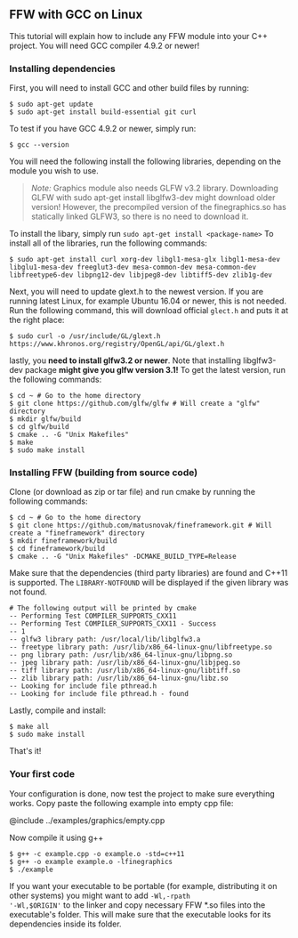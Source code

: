 FFW with GCC on Linux
-----------------------------------------

This tutorial will explain how to include any FFW module into your C++ project. You will need GCC compiler 4.9.2 or newer! 

### Installing dependencies

First, you will need to install GCC and other build files by running: 

```
$ sudo apt-get update
$ sudo apt-get install build-essential git curl
```

To test if you have GCC 4.9.2 or newer, simply run:

```
$ gcc --version
```

You will need the following install the following libraries, depending on the module you wish to use.

> *Note:* Graphics module also needs GLFW v3.2 library. Downloading GLFW with sudo apt-get install libglfw3-dev might download older version! However, the precompiled version of the finegraphics.so has statically linked GLFW3, so there is no need to download it.

To install the libary, simply run `sudo apt-get install <package-name>` To install all of the libraries, run the following commands:

```
$ sudo apt-get install curl xorg-dev libgl1-mesa-glx libgl1-mesa-dev libglu1-mesa-dev freeglut3-dev mesa-common-dev mesa-common-dev libfreetype6-dev libpng12-dev libjpeg8-dev libtiff5-dev zlib1g-dev
```

Next, you will need to update glext.h to the newest version. If you are running latest Linux, for example Ubuntu 16.04 or newer, this is not needed. Run the following command, this will download official `glect.h` and puts it at the right place:

```
$ sudo curl -o /usr/include/GL/glext.h https://www.khronos.org/registry/OpenGL/api/GL/glext.h
```

lastly, you **need to install glfw3.2 or newer**. Note that installing libglfw3-dev package **might give you glfw version 3.1!** To get the latest version, run the following commands:

```
$ cd ~ # Go to the home directory
$ git clone https://github.com/glfw/glfw # Will create a "glfw" directory
$ mkdir glfw/build
$ cd glfw/build
$ cmake .. -G "Unix Makefiles"
$ make 
$ sudo make install
```

### Installing FFW (building from source code)

Clone (or download as zip or tar file) and run cmake by running the following commands:

```
$ cd ~ # Go to the home directory
$ git clone https://github.com/matusnovak/fineframework.git # Will create a "fineframework" directory
$ mkdir fineframework/build
$ cd fineframework/build
$ cmake .. -G "Unix Makefiles" -DCMAKE_BUILD_TYPE=Release
```

Make sure that the dependencies (third party libraries) are found and C++11 is supported. The `LIBRARY-NOTFOUND` will be displayed if the given library was not found.

```
# The following output will be printed by cmake 
-- Performing Test COMPILER_SUPPORTS_CXX11
-- Performing Test COMPILER_SUPPORTS_CXX11 - Success
-- 1
-- glfw3 library path: /usr/local/lib/libglfw3.a
-- freetype library path: /usr/lib/x86_64-linux-gnu/libfreetype.so
-- png library path: /usr/lib/x86_64-linux-gnu/libpng.so
-- jpeg library path: /usr/lib/x86_64-linux-gnu/libjpeg.so
-- tiff library path: /usr/lib/x86_64-linux-gnu/libtiff.so
-- zlib library path: /usr/lib/x86_64-linux-gnu/libz.so
-- Looking for include file pthread.h
-- Looking for include file pthread.h - found
```

Lastly, compile and install:

```
$ make all
$ sudo make install
```

That's it!

### Your first code

Your configuration is done, now test the project to make sure everything works. Copy paste the following example into empty cpp file:

@include ../examples/graphics/empty.cpp

Now compile it using g++

```
$ g++ -c example.cpp -o example.o -std=c++11
$ g++ -o example example.o -lfinegraphics
$ ./example
```

If you want your executable to be portable (for example, distributing it on other systems) you might want to add <code>-Wl,-rpath '-Wl,$ORIGIN'</code> to the linker and copy necessary FFW *.so files into the executable's folder. This will make sure that the executable looks for its dependencies inside its folder.